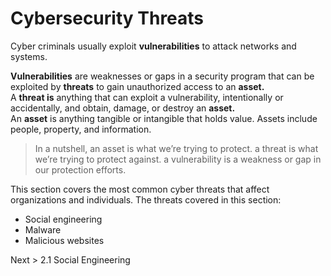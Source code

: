 # Cybersecurity Threats
Cyber criminals usually exploit __vulnerabilities__ to attack networks and systems. 

__Vulnerabilities__ are weaknesses or gaps in a security program that can be exploited by __threats__ to gain unauthorized access to an __asset.__ <br/> 
A __threat is__ anything that can exploit a vulnerability, intentionally or accidentally, and obtain, damage, or destroy an __asset.__<br/>
An __asset__ is anything tangible or intangible that holds value. Assets include people, property, and information.<br/> 


> In a nutshell, an asset is what we’re trying to protect. 
a threat is what we’re trying to protect against.
a vulnerability is a weakness or gap in our protection efforts.

This section covers the most common cyber threats that affect organizations and individuals. The threats covered in this section:
* Social engineering
* Malware
* Malicious websites

Next > 2.1 Social Engineering

